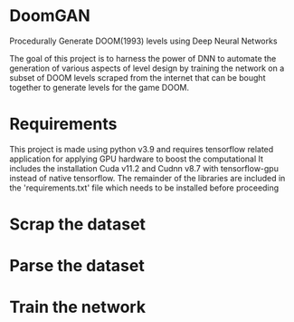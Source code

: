 # DoomGAN
Procedurally Generate DOOM(1993) levels using Deep Neural Networks

The goal of this project is to harness the power of DNN to automate the generation of various aspects of level design by training the network on a subset of DOOM levels scraped from the internet that can be bought together to generate levels for the game DOOM. 

# Requirements
This project is made using python v3.9 and requires tensorflow related application for applying GPU hardware to boost the computational
It includes the installation Cuda v11.2 and Cudnn v8.7 with tensorflow-gpu instead of native tensorflow. The remainder of the libraries are included in the 'requirements.txt' file which needs to be installed before proceeding

# Scrap the dataset


# Parse the dataset


# Train the network

